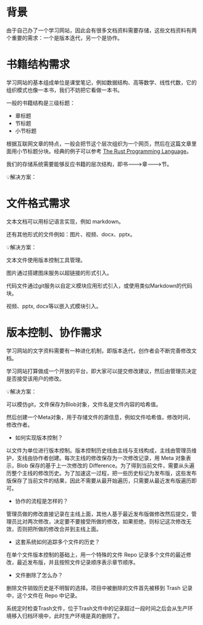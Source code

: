 # 背景

由于自己办了一个学习网站，因此会有很多文档资料需要存储，这些文档资料有两个重要的需求：一个是版本迭代，另一个是协作。



# 书籍结构需求

学习网站的基本组成单位是课堂笔记，例如数据结构、高等数学、线性代数，它的组织模式也像一本书，我们不妨把它看做一本书。

一般的书籍结构是三级标题：

- 章标题
- 节标题
- 小节标题

根据互联网文章的特点，一般会把节这个层次组织为一个网页，然后在这篇文章里面用小节标题分块。经典的例子可以参考 [The Rust Programming Language](https://doc.rust-lang.org/book/title-page.html#the-rust-programming-language)。

我们的存储系统需要能够反应书籍的层次结构，即书--->章--->节。

:bulb:解决方案：



# 文件格式需求

文本文档可以用标记语言实现，例如 markdown。

还有其他形式的文件例如：图片、视频、docx、pptx。



:bulb:解决方案：

文本文件使用版本控制工具管理。

图片通过搭建图床服务以超链接的形式引入。

代码文件通过git服务以自定义模块应用形式引入，或使用类似Markdown的代码块。

视频、pptx, docx等以嵌入式模块引入。



# 版本控制、协作需求

学习网站的文字资料需要有一种进化机制，即版本迭代，创作者会不断完善修改文档。

学习网站打算做成一个开放的平台，即大家可以提交修改建议，然后由管理员决定是否接受该用户的修改。



:bulb:解决方案：

可以模仿git，文件保存为Blob对象，文件名是文件内容的哈希值。

然后创建一个Meta对象，用于存储文件的源信息，例如文件哈希值，修改时间，修改作者。

- 如何实现版本控制？

以文件为单位进行版本控制。版本控制历史线由主线与支线构成，主线由管理员维护，支线由协作者创建。每次主线的修改保存为一次修改记录，用 Meta 对象表示，Blob 保存的基于上一次修改的 Difference。为了得到当前文件，需要从头遍历整个主线的修改历史。为了加速这一过程，把一些历史标记为发布版，这些发布版保存了当前文件的结果，因此不需要从最开始遍历，只需要从最近发布版遍历即可。

- 协作的流程是怎样的？

管理员做的修改直接记录在主线上面，其他人基于最近发布版做修改然后提交，管理员比对两次修改，决定要不要接受所做的修改，如果拒绝，则标记这次修改无效，否则把所做的修改合并到主线上面。

- 这套系统如何追踪多个文件的历史？

在单个文件版本控制的基础上，用一个特殊的文件 Repo 记录多个文件的最近修改，最近发布版，并且按照文件记录顺序表示章节顺序。

- 文件删除了怎么办？

删除文件销毁历史是不明智的选择。项目中被删除的文件首先被移到 Trash 记录中，这个文件在 Repo 中记录。

系统定时检查Trash文件，位于Trash文件中的记录超过一段时间之后会从生产环境移入归档环境中，此时生产环境是真的删除了。

